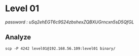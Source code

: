 # Level 01
*password : uSq2ehEGT6c9S24zbshexZQBXUGrncxn5sD5QfGL*

## Analyze
```
scp -P 4242 level01@192.168.56.109:level01 binary/
```

